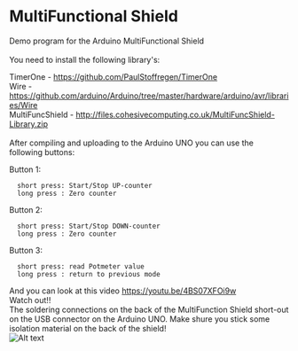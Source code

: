 # MultiFunctional Shield

Demo program for the Arduino MultiFunctional Shield
<br />
<br />
You need to install the following library's:

TimerOne          - https://github.com/PaulStoffregen/TimerOne
<br />
Wire              - https://github.com/arduino/Arduino/tree/master/hardware/arduino/avr/libraries/Wire
<br />
MultiFuncShield   - http://files.cohesivecomputing.co.uk/MultiFuncShield-Library.zip
<br />
<br />
After compiling and uploading to the Arduino UNO you can use the following buttons:

  Button 1: 
  
      short press: Start/Stop UP-counter
      long press : Zero counter  


  Button 2: 
  
      short press: Start/Stop DOWN-counter
      long press : Zero counter  


  Button 3: 
  
      short press: read Potmeter value
      long press : return to previous mode  


And you can look at this video https://youtu.be/4BS07XFOi9w
<br />
Watch out!!
<br />
The soldering connections on the back of the MultiFunction Shield short-out on the USB connector on the Arduino UNO. Make shure you stick some isolation material on the back of the shield!
<br />
![Alt text](https://github.com/mrWheel/MultiFunctionalShield/blob/master/IMG_3403.JPG?raw=true "Isolate LED connections")

